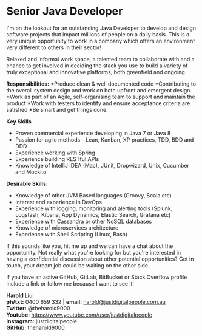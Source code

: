 # Senior Java Developer

I'm on the lookout for an outstanding Java Developer to develop and design software projects that impact millions of people on a daily basis. This is a very unique opportunity to work in a company which offers an environment very different to others in their sector! 

Relaxed and informal work space, a talented team to collaborate with and a chance to get involved in deciding the stack you use to build a variety of truly exceptional and innovative platforms, both greenfield and ongoing.

**Responsibilities:**
*Produce clean & well documented code
*Contributing to the overall system design and work on both upfront and emergent design
*Work as part of an Agile, self-organising team to support and maintain the product
*Work with testers to identify and ensure acceptance criteria are satisfied
*Be smart and get things done. 

**Key Skills**
* Proven commercial experience developing in Java 7 or Java 8
* Passion for agile methods - Lean, Kanban, XP practices, TDD, BDD and DDD
* Experience working with Spring
* Experience building RESTful APIs
* Knowledge of IntelliJ IDEA (Mac), JUnit, Dropwizard, Unix, Cucumber and Mockito

**Desirable Skills:**
* Knowledge of other JVM Based languages (Groovy, Scala etc)
* Interest and experience in DevOps
* Experience with logging, monitoring and alerting tools (Splunk, Logstash, Kibana, App Dynamics, Elastic Search, Grafana etc)
* Experience with Cassandra or other NoSQL databases
* Knowledge of microservices architecture
* Experience with Shell Scripting (Linux, Bash)

If this sounds like you, hit me up and we can have a chat about the opportunity. Not really what you're looking for but you're interested in having a confidential discussion about other potential opportunities? Get in touch, your dream job could be waiting on the other side.

If you have an active GitHub, GitLab, BitBucket or Stack Overflow profile include a link or follow me because I want to see it!

**Harold Liu**</br>
**ph/txt:** 0400 659 332 | **email:** harold@justdigitalpeople.com.au</br>
**Twitter:** @theharold9000</br>
**Youtube:** https://www.youtube.com/user/justdigitalpeople</br>
**Instagram:** justdigitalpeople</br>
**GitHub:** theharold9000</br>